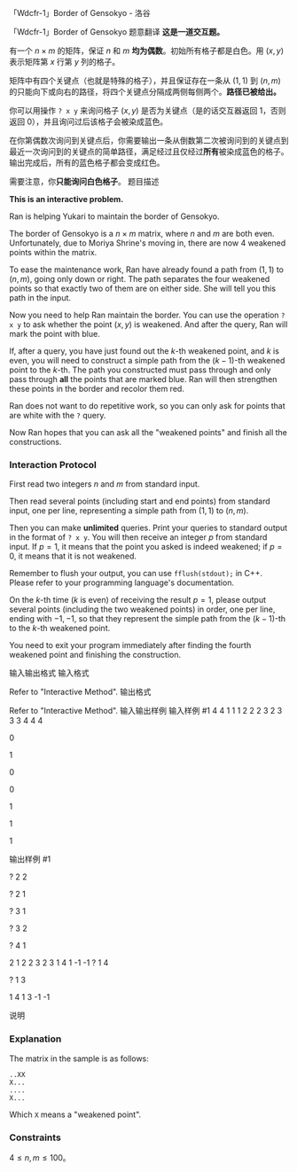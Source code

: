 



「Wdcfr-1」Border of Gensokyo - 洛谷














「Wdcfr-1」Border of Gensokyo
题意翻译
**这是一道交互题。**

有一个 $n\times m$ 的矩阵，保证 $n$ 和 $m$ **均为偶数**。初始所有格子都是白色。用 $(x,y)$ 表示矩阵第 $x$ 行第 $y$ 列的格子。

矩阵中有四个关键点（也就是特殊的格子），并且保证存在一条从 $(1,1)$ 到 $(n,m)$ 的只能向下或向右的路径，将四个关键点分隔成两侧每侧两个。**路径已被给出。**

你可以用操作 `? x y` 来询问格子 $(x,y)$ 是否为关键点（是的话交互器返回 $1$，否则返回 $0$），并且询问过后该格子会被染成蓝色。

在你第偶数次询问到关键点后，你需要输出一条从倒数第二次被询问到的关键点到最近一次询问到的关键点的简单路径，满足经过且仅经过**所有**被染成蓝色的格子。输出完成后，所有的蓝色格子都会变成红色。

需要注意，你**只能询问白色格子**。
题目描述

**This is an interactive problem.**


Ran is helping Yukari to maintain the border of Gensokyo. 

The border of Gensokyo is a $n\times m$ matrix, where $n$ and $m$ are both even. Unfortunately, due to Moriya Shrine's moving in, there are now $4$ weakened points within the matrix.

To ease the maintenance work, Ran have already found a path from $(1,1)$ to $(n,m)$, going only down or right. The path separates the four weakened points so that exactly two of them are on either side. She will tell you this path in the input.

Now you need to help Ran maintain the border. You can use the operation `? x y` to ask whether the point $(x,y)$ is weakened. And after the query, Ran will mark the point with blue.

If, after a query, you have just found out the $k$-th weakened point, and $k$ is even, you will need to construct a simple path from the $(k-1)$-th weakened point to the $k$-th. The path you constructed must pass through and only pass through **all** the points that are marked blue.  Ran will then strengthen these points in the border and recolor them red.

Ran does not want to do repetitive work, so you can only ask for points that are white with the `?` query.

Now Ran hopes that you can ask all the "weakened points" and finish all the constructions.

### Interaction Protocol

First read two integers $n$ and $m$ from standard input.

Then read several points (including start and end points) from standard input, one per line, representing a simple path from $(1,1)$ to $(n,m)$.

Then you can make **unlimited** queries. Print your queries to standard output in the format of `? x y`. You will then receive an integer $p$ from standard input. If $p=1$, it means that the point you asked is indeed weakened; if $p=0$, it means that it is not weakened.

Remember to flush your output, you can use `fflush(stdout);` in C++. Please refer to your programming language's documentation.

On the $k$-th time ($k$ is even) of receiving the result $p=1$, please output several points (including the two weakened points) in order, one per line, ending with $-1,-1$, so that they represent the simple path from the $(k-1)$-th to the $k$-th weakened point.

You need to exit your program immediately after finding the fourth weakened point and finishing the construction.

输入输出格式
输入格式

Refer to "Interactive Method".
输出格式

Refer to "Interactive Method".
输入输出样例
输入样例 #1
4 4
1 1
1 2
2 2
3 2
3 3
3 4
4 4

0

1

0

0

1







1

1

输出样例 #1








? 2 2

? 2 1

? 3 1

? 3 2

? 4 1

2 1
2 2
3 2
3 1
4 1
-1 -1
? 1 4

? 1 3

1 4
1 3
-1 -1

说明
### Explanation

The matrix in the sample is as follows:

```plain
..XX
X...
....
X...
```

Which `X` means a "weakened point".

### Constraints

$4\le n,m\le100$。






